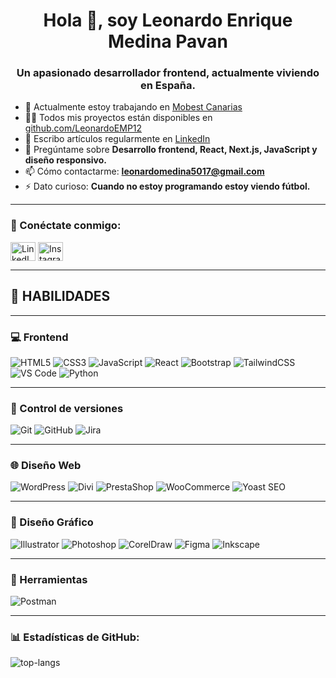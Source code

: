 <h1 align="center">Hola 👋, soy Leonardo Enrique Medina Pavan</h1>
<h3 align="center">Un apasionado desarrollador frontend, actualmente viviendo en España.</h3>

- 🔭 Actualmente estoy trabajando en [Mobest Canarias](https://mobest.es/)
- 👨‍💻 Todos mis proyectos están disponibles en [github.com/LeonardoEMP12](https://github.com/LeonardoEMP12)
- 📝 Escribo artículos regularmente en [LinkedIn](https://www.linkedin.com/in/leonardo-medina/)
- 💬 Pregúntame sobre **Desarrollo frontend, React, Next.js, JavaScript y diseño responsivo.**
- 📫 Cómo contactarme: **leonardomedina5017@gmail.com**
- ⚡ Dato curioso: **Cuando no estoy programando estoy viendo fútbol.**

---

<h3 align="left">🔗 Conéctate conmigo:</h3>
<p align="left">
  <img align="center" src="https://raw.githubusercontent.com/rahuldkjain/github-profile-readme-generator/master/src/images/icons/Social/linked-in-alt.svg" alt="LinkedIn" height="30" width="40" />
  <img align="center" src="https://raw.githubusercontent.com/rahuldkjain/github-profile-readme-generator/master/src/images/icons/Social/instagram.svg" alt="Instagram" height="30" width="40" />
</p>

---

## 🧠 HABILIDADES

---

### 💻 Frontend

![HTML5](https://img.shields.io/badge/-HTML5-E34F26?style=for-the-badge&logo=html5&logoColor=white)
![CSS3](https://img.shields.io/badge/-CSS3-1572B6?style=for-the-badge&logo=css3&logoColor=white)
![JavaScript](https://img.shields.io/badge/-JavaScript-F7DF1E?style=for-the-badge&logo=javascript&logoColor=black)
![React](https://img.shields.io/badge/-React-61DAFB?style=for-the-badge&logo=react&logoColor=black)
![Bootstrap](https://img.shields.io/badge/-Bootstrap-7952B3?style=for-the-badge&logo=bootstrap&logoColor=white)
![TailwindCSS](https://img.shields.io/badge/-TailwindCSS-38B2AC?style=for-the-badge&logo=tailwind-css&logoColor=white)
![VS Code](https://img.shields.io/badge/-VS%20Code-007ACC?style=for-the-badge&logo=visual-studio-code&logoColor=white)
![Python](https://img.shields.io/badge/-Python-3776AB?style=for-the-badge&logo=python&logoColor=white)

---

### 🔧 Control de versiones

![Git](https://img.shields.io/badge/-Git-F05032?style=for-the-badge&logo=git&logoColor=white)
![GitHub](https://img.shields.io/badge/-GitHub-181717?style=for-the-badge&logo=github&logoColor=white)
![Jira](https://img.shields.io/badge/-Jira-0052CC?style=for-the-badge&logo=jira&logoColor=white)

---

### 🌐 Diseño Web

![WordPress](https://img.shields.io/badge/-WordPress-21759B?style=for-the-badge&logo=wordpress&logoColor=white)
![Divi](https://img.shields.io/badge/-Divi-9900EF?style=for-the-badge&logo=divi&logoColor=white)
![PrestaShop](https://img.shields.io/badge/-PrestaShop-DF0067?style=for-the-badge&logo=prestashop&logoColor=white)
![WooCommerce](https://img.shields.io/badge/-WooCommerce-96588A?style=for-the-badge&logo=woocommerce&logoColor=white)
![Yoast SEO](https://img.shields.io/badge/-Yoast-AC0080?style=for-the-badge&logo=yoast&logoColor=white)

---

### 🎨 Diseño Gráfico

![Illustrator](https://img.shields.io/badge/-Illustrator-FF9A00?style=for-the-badge&logo=adobe-illustrator&logoColor=white)
![Photoshop](https://img.shields.io/badge/-Photoshop-31A8FF?style=for-the-badge&logo=adobe-photoshop&logoColor=white)
![CorelDraw](https://img.shields.io/badge/-CorelDRAW-00B900?style=for-the-badge&logo=coreldraw&logoColor=white)
![Figma](https://img.shields.io/badge/-Figma-F24E1E?style=for-the-badge&logo=figma&logoColor=white)
![Inkscape](https://img.shields.io/badge/-Inkscape-000000?style=for-the-badge&logo=inkscape&logoColor=white)

---

### 🧪 Herramientas

![Postman](https://img.shields.io/badge/-Postman-FF6C37?style=for-the-badge&logo=postman&logoColor=white)

---

<h3 align="left">📊 Estadísticas de GitHub:</h3>
<p align="left">
  <img src="https://github-readme-stats.vercel.app/api/top-langs/?username=leonardoemp12&layout=compact&theme=radical" alt="top-langs" />
</p>
